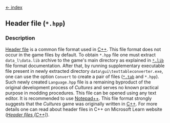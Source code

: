 [← index](../index.md)

## Header file (`*.hpp`)

### Description

[Header file](https://en.wikipedia.org/wiki/Include_directive) is a common
file format used in [C++](https://en.wikipedia.org/wiki/C++). This file format
does not occur in the game files by default. To obtain `*.hpp` file one must
extract `data_l\data.lib` archive to the game's main directory as explained in
[`*.lib`](library.md) file format documentation. After that, by running
supplementary executable file present in newly extracted directory
`data\gui\texttableconverter.exe`, one can use the option `Convert` to create
a pair of files ([`*.tab`](text_table.md) and `*.hpp`). Such newly created
`Language.hpp` file is a remaining byproduct of the original development
process of *Cultures* and serves no known practical purpose in modding
procedures. This file can be opened using any text editor. It is recommended
to use [Notepad++](https://notepad-plus-plus.org/). This file format strongly
suggests that the *Cultures* game was originally written in
[C++](https://en.wikipedia.org/wiki/C++). For more details one can read
about header files in C++ on Microsoft Learn website ([*Header files (C++)*](https://learn.microsoft.com/en-us/cpp/cpp/header-files-cpp)).